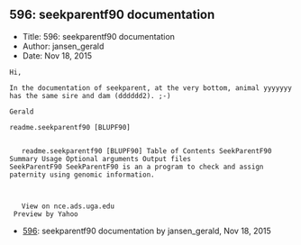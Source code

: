 ## 596: seekparentf90 documentation

- Title: 596: seekparentf90 documentation
- Author: jansen_gerald
- Date: Nov 18, 2015

```
Hi,

In the documentation of seekparent, at the very bottom, animal yyyyyyy has the same sire and dam (dddddd2). ;-)

Gerald

readme.seekparentf90 [BLUPF90]


   readme.seekparentf90 [BLUPF90] Table of Contents SeekParentF90 Summary Usage Optional arguments Output files
SeekParentF90 SeekParentF90 is an a program to check and assign paternity using genomic information.



   View on nce.ads.uga.edu   
 Preview by Yahoo 
```

- [596](0596.md): seekparentf90 documentation by jansen_gerald, Nov 18, 2015
